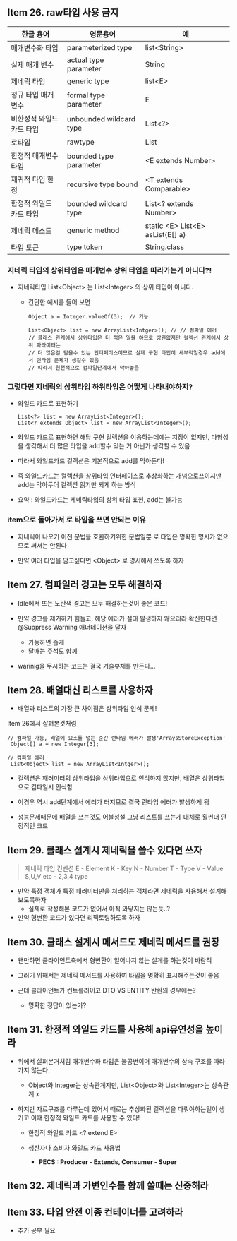## Item 26. raw타입 사용 금지

| 한글 용어 | 영문용어 |예|
|--|--|--|
| 매개변수화 타입 | parameterized type |list\<String>|
| 실제 매개 변수 | actual type parameter |String|
| 제네릭 타입 | generic type |list\<E>|
| 정규 타입 매개변수 | formal type parameter |E|
| 비한정적 와일드카드 타입 | unbounded wildcard type |List<?>|
| 로타입 | rawtype |List|
| 한정적 매개변수 타입 | bounded type parameter |\<E extends Number>|
| 재귀적 타입 한정 | recursive type bound |<T extends Comparable<T>>|
| 한정적 와일드 카드 타입 | bounded wildcard type |List<? extends Number>|
| 제네릭 메소드 | generic method |static \<E> List\<E> asList(E[] a)|
| 타입 토큰 | type token |String.class|



### 지네릭 타입의 상위타입은 매개변수 상위 타입을 따라가는게 아니다?!

- 지네릭타입 List\<Object> 는 List\<Integer> 의 상위 타입이 아니다.
	- 간단한 예시를 들어 보면
					
		  
		  Object a = Integer.valueOf(3);  // 가능
		  
		  List<Object> list = new ArrayList<Intger>(); // // 컴파일 에러
		  // 클래스 관계에서 상위타입은 더 적은 일을 하므로 상관없지만 컬렉션 관계에서 상위 파라미터는
		  // 더 많은걸 담을수 있는 인터페이스이므로 실제 구현 타입이 세부적일경우 add에서 런타임 문제가 생길수 있음
		  // 따라서 원천적으로 컴파일단계에서 막아놓음


### 그렇다면 지네릭의 상위타입 하위타입은 어떻게 나타내야하지?
	
- 와일드 카드로 표현하기

	  List<?> list = new ArrayList<Integer>();
	  List<? extends Object> list = new ArrayList<Integer>();	  

- 와일드 카드로 표현하면 해당 구현 컬렉션을 이용하는데에는 지장이 없지만,  다형성을 생각해서 더 많은 타입을 add할수 있는 거 아닌가 생각할 수 있음
- 따라서 와일드카드 컬렉션은 기본적으로 add를 막아둔다!

- 즉 와일드카드는 컬렉션을 상위타입 인터페이스로 추상화하는 개념으로쓰이지만 add는 막아두어 컬렉션 읽기만 되게 하는 방식 

- 요약 : 와일드카드는 제네릭타입의 상위 타입 표현, add는 불가능


### item으로 돌아가서 로 타입을 쓰면 안되는 이유

- 지네릭이 나오기 이전 문법을 호환하기위한 문법일뿐 로 타입은 명확한 명시가 없으므로 써서는 안된다

- 만약 여러 타입을 담고싶다면 \<Object> 로 명시해서 쓰도록 하자


## Item 27. 컴파일러 경고는 모두 해결하자

- Idle에서 뜨는 노란색 경고는 모두 해결하는것이 좋은 코드!

- 만약 경고를 제거하기 힘들고, 해당 에러가 절대 발생하지 않으리라 확신한다면 @Suppress Warning 애너테이션을 달자
	- 가능하면 좁게
	- 달때는 주석도 함께

- warinig을 무시하는 코드는 결국 기술부채를 만든다...

## Item 28. 배열대신 리스트를 사용하자

- 배열과 리스트의 가장 큰 차이점은 상위타입 인식 문제!

Item 26에서 살펴본것처럼

	// 컴파일 가능, 배열에 요소를 넣는 순간 런타임 에러가 발생'ArraysStoreException'
	 Object[] a = new Integer[3];
		  
	// 컴파일 에러	  
	 List<Object> list = new ArrayList<Intger>(); 

		 
- 컬렉션은 패러미터의 상위타입을 상위타입으로 인식하지 않지만, 배열은 상위타입으로 컴파일시 인식함

- 이경우 역시 add단계에서 에러가 터지므로 결국 런타임 에러가 발생하게 됨

- 성능문제때문에 배열을 쓰는것도 어불성설 그냥 리스트를 쓰는게 대체로 훨씬더 안정적인 코드

## Item 29. 클래스 설계시 제네릭을 쓸수 있다면 쓰자

> 제네릭 타입 컨벤션
> E - Element
> K - Key
> N - Number
> T - Type
> V - Value
> S,U,V etc - 2,3,4 type

- 만약 특정 객체가 특정 패러미터만을 처리하는 객체라면 제네릭을 사용해서 설계해보도록하자
	-  실제로 작성해본 코드가 없어서 아직 와닿지는 않는듯..?
- 만약 형변환 코드가 있다면 리팩토링하도록 하자

## Item 30. 클래스 설계시 메서드도 제네릭 메서드를 권장

- 왠만하면 클라이언트측에서 형변환이 일어나지 않는 설계를 하는것이 바람직

- 그러기 위해서는 제네릭 메서드를 사용하여 타입을 명확히 표시해주는것이 좋음

- 근데 클라이언트가 컨트롤러이고 DTO VS ENTITY 반환의 경우에는?
	-	명확한 정답이 있는가?

## Item 31. 한정적 와일드 카드를 사용해 api유연성을 높이라
- 위에서 살펴본거처럼 매개변수화 타입은 불공변이며 매개변수의 상속 구조를 따라가지 않는다.
	- Object와 Integer는 상속관계지만, List\<Object>와 List\<Integer>는 상속관계 x

- 하지만 자료구조를 다루는데 있어서 때로는 추상화된 컬렉션을 다뤄야하는일이 생기고 이때 한정적 와일드 카드를 사용할 수 있다!
	-  한정적 와일드 카드 <? extend E>	

	- 생산자나 소비자 와일드 카드 사용법
		- **PECS : Producer - Extends, Consumer - Super**


## Item 32. 제네릭과 가변인수를 함께 쓸때는 신중해라
## Item 33. 타입 안전 이종 컨테이너를 고려하라

- 추가 공부 필요

